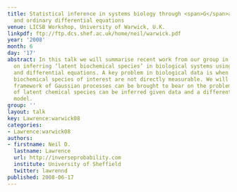 ```yaml
---
title: Statistical inference in systems biology through <span>G</span>aussian processes
  and ordinary differential equations
venue: LICSB Workshop, University of Warwick, U.K.
linkpdf: ftp://ftp.dcs.shef.ac.uk/home/neil/warwick.pdf
year: '2008'
month: 6
day: '17'
abstract: In this talk we will summarise recent work from our group in Manchester
  on inferring ‘latent biochemical species’ in biological systems using Gaussian processes
  and differential equations. A key problem in biological data is when particular
  biochemical species of interest are not directly measurable. We will show how the
  framework of Gaussian processes can be brought to bear on the problem and values
  of latent chemical species can be inferred given data and a differential equation
  model.
group: ''
layout: talk
key: Lawrence:warwick08
categories:
- Lawrence:warwick08
authors:
- firstname: Neil D.
  lastname: Lawrence
  url: http://inverseprobability.com
  institute: University of Sheffield
  twitter: lawrennd
published: 2008-06-17
---
```

